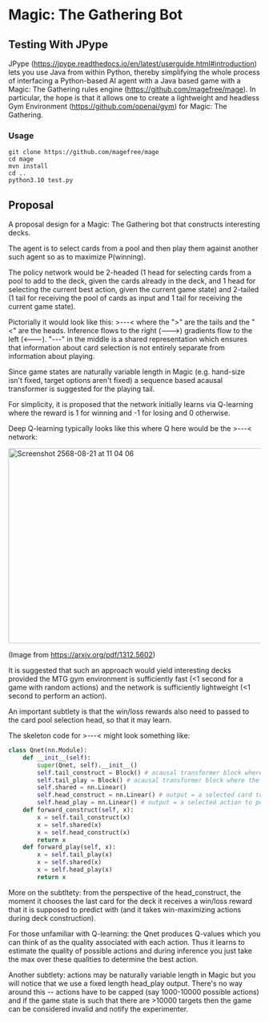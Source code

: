 # Magic: The Gathering Bot

## Testing With JPype

JPype (https://jpype.readthedocs.io/en/latest/userguide.html#introduction) lets you use Java from within Python, thereby simplifying the whole process of interfacing a Python-based AI agent with a Java based game with a Magic: The Gathering rules engine (https://github.com/magefree/mage). In particular, the hope is that it allows one to create a lightweight and headless Gym Environment (https://github.com/openai/gym) for Magic: The Gathering.

### Usage

```
git clone https://github.com/magefree/mage
cd mage
mvn install
cd ..
python3.10 test.py
```

## Proposal

A proposal design for a Magic: The Gathering bot that constructs interesting decks.

The agent is to select cards from a pool and then play them against another such agent so as to maximize P(winning).

The policy network would be 2-headed (1 head for selecting cards from a pool to add to the deck, given the cards already in the deck, and 1 head for selecting the current best action, given the current game state) and 2-tailed (1 tail for receiving the pool of cards as input and 1 tail for receiving the current game state).

Pictorially it would look like this: >---< where the ">" are the tails and the "<" are the heads. Inference flows to the right (--->) gradients flow to the left (<---). "---" in the middle is a shared representation which ensures that information about card selection is not entirely separate from information about playing.

Since game states are naturally variable length in Magic (e.g. hand-size isn't fixed, target options aren't fixed) a sequence based acausal transformer is suggested for the playing tail.

For simplicity, it is proposed that the network initially learns via Q-learning where the reward is 1 for winning and -1 for losing and 0 otherwise.

Deep Q-learning typically looks like this where Q here would be the >---< network:

<img width="744" height="389" alt="Screenshot 2568-08-21 at 11 04 06" src="https://github.com/user-attachments/assets/eaed3f12-e960-4fec-b902-d8d0939cd69f" />

(Image from https://arxiv.org/pdf/1312.5602)

It is suggested that such an approach would yield interesting decks provided the MTG gym environment is sufficiently fast (<1 second for a game with random actions) and the network is sufficiently lightweight (<1 second to perform an action).

An important subtlety is that the win/loss rewards also need to passed to the card pool selection head, so that it may learn.

The skeleton code for >---< might look something like:

```py
class Qnet(nn.Module):
    def __init__(self):
        super(Qnet, self).__init__()
        self.tail_construct = Block() # acausal transformer block where the sequence is the cards already added to the deck
        self.tail_play = Block() # acausal transformer block where the sequence is the game objects (e.g. hand 1, hand 2, ..., board 1, board 2, ...)
        self.shared = nn.Linear()
        self.head_construct = nn.Linear() # output = a selected card to add to the deck
        self.head_play = nn.Linear() # output = a selected action to perform next in the game
    def forward_construct(self, x):
        x = self.tail_construct(x)
        x = self.shared(x)
        x = self.head_construct(x)
        return x
    def forward_play(self, x):
        x = self.tail_play(x)
        x = self.shared(x)
        x = self.head_play(x)
        return x
```

More on the subtltety: from the perspective of the head_construct, the moment it chooses the last card for the deck it receives a win/loss reward that it is supposed to predict with (and it takes win-maximizing actions during deck construction).

For those unfamiliar with Q-learning: the Qnet produces Q-values which you can think of as the quality associated with each action. Thus it learns to estimate the quality of possible actions and during inference you just take the max over these qualities to determine the best action.

Another subtlety: actions may be naturally variable length in Magic but you will notice that we use a fixed length head_play output. There's no way around this -- actions have to be capped (say 1000-10000 possible actions) and if the game state is such that there are >10000 targets then the game can be considered invalid and notify the experimenter.
